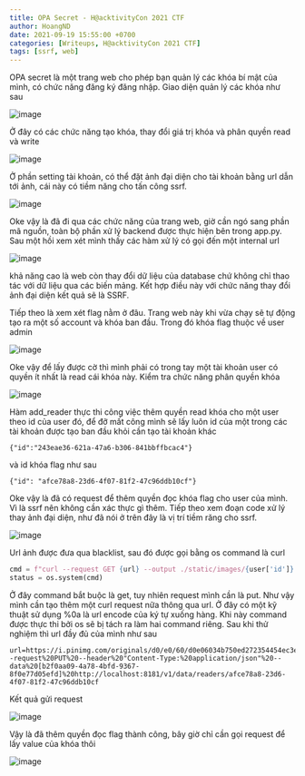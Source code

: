 ```yaml
---
title: OPA Secret - H@acktivityCon 2021 CTF
author: HoangND
date: 2021-09-19 15:55:00 +0700
categories: [Writeups, H@acktivityCon 2021 CTF]
tags: [ssrf, web]
---
```


OPA secret là một trang web cho phép bạn quản lý các khóa bí mật của mình, có chức năng đăng ký đăng nhập. Giao diện quản lý các khóa như sau

![image](https://user-images.githubusercontent.com/61985236/133922403-e86d93ac-7701-4862-8fbf-2e57904bc83f.png)

Ở đây có các chức năng tạo khóa, thay đổi giá trị khóa và phân quyền read và write

![image](https://user-images.githubusercontent.com/61985236/133922416-c815a835-c824-45b5-8f4a-2547bb225c53.png)

Ở phần setting tài khoản, có thể đặt ảnh đại diện cho tài khoản bằng url dẫn tới ảnh, cái này có tiềm năng cho tấn công ssrf.

![image](https://user-images.githubusercontent.com/61985236/133922495-6b2faa6b-c38d-45e1-98d8-d6d5ff4d5b8c.png)

Oke vậy là đã đi qua các chức năng của trang web, giờ cần ngó sang phần mã nguồn, toàn bộ phần xử lý backend được thực hiện bên trong app.py. Sau một hồi xem xét 
mình thấy các hàm xử lý có gọi đến một internal url

![image](https://user-images.githubusercontent.com/61985236/133922618-5caa426c-880f-4b62-a8ac-174667d5fbd5.png)

khả năng cao là web còn thay đổi dữ liệu của database chứ không chỉ thao tác với dữ liệu qua các biến mảng. Kết hợp điều này với chức năng thay đổi ảnh đại diện kết quả sẽ là SSRF.

Tiếp theo là xem xét flag nằm ở đâu. Trang web này khi vừa chạy sẽ tự động tạo ra một số account và khóa ban đầu. Trong đó khóa flag thuộc về user admin

![image](https://user-images.githubusercontent.com/61985236/133922963-6b13cad3-ffbd-45cf-be13-b6345195b759.png)

Oke vậy để lấy được cờ thì mình phải có trong tay một tài khoản user có quyền ít nhất là read cái khóa này. Kiểm tra chức năng phân quyền khóa

![image](https://user-images.githubusercontent.com/61985236/133923113-1af79b31-dd7c-4427-81e2-ef4b085f7855.png)

Hàm add_reader thực thi công việc thêm quyền read khóa cho một user theo id của user đó, để đỡ mất công mình sẽ lấy luôn id của một trong các tài khoản được tạo ban đầu khỏi cần tạo tài khoản khác

```
{"id":"243eae36-621a-47a6-b306-841bbffbcac4"}
```

và id khóa flag như sau

```
{"id": "afce78a8-23d6-4f07-81f2-47c96ddb10cf"}
```

Oke vậy là đã có request để thêm quyền đọc khóa flag cho user của mình. Vì là ssrf nên không cần xác thực gì thêm. Tiếp theo xem đoạn code xử lý thay ảnh đại diện, như đã nói ở trên đây là vị trí tiềm răng cho ssrf.

![image](https://user-images.githubusercontent.com/61985236/133923449-bc9a729e-3f1f-4d7b-b5b4-0b95a82c9734.png)

Url ảnh được đưa qua blacklist, sau đó được gọi bằng os command là curl

```python
cmd = f"curl --request GET {url} --output ./static/images/{user['id']} --proto =http,https"
status = os.system(cmd)
```

Ở đây command bắt buộc là get, tuy nhiên request mình cần là put. Như vậy mình cần tạo thêm một curl request nữa thông qua url. Ở đây có một kỹ thuật sử dụng %0a là url encode của ký tự xuống hàng.
Khi này command được thực thi bởi os sẽ bị tách ra làm hai command riêng. Sau khi thử nghiệm thì url đầy đủ của mình như sau

```
url=https://i.pinimg.com/originals/d0/e0/60/d0e06034b750ed272354454ec3ef9dc2.jpg%0acurl%20--request%20PUT%20--header%20"Content-Type:%20application/json"%20--data%20[b2f0aa09-4a78-4bfd-9367-8f0e77d05efd]%20http://localhost:8181/v1/data/readers/afce78a8-23d6-4f07-81f2-47c96ddb10cf
```
Kết quả gửi request

![image](https://user-images.githubusercontent.com/61985236/133923826-d693ecc1-ec0d-47f0-926a-d8be1b01d803.png)

Vậy là đã thêm quyền đọc flag thành công, bây giờ chỉ cần gọi request để lấy value của khóa thôi

![image](https://user-images.githubusercontent.com/61985236/133923842-66d271b6-59a5-4128-930e-f9f5f6998efd.png)
